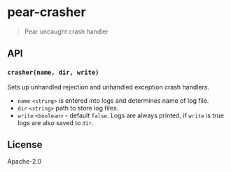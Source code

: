 # pear-crasher

> Pear uncaught crash handler

## API

### `crasher(name, dir, write)`

Sets up unhandled rejection and unhandled exception crash handlers. 


* `name` `<string>` is entered into logs and determines name of log file.
* `dir` `<string>` path to store log files. 
* `write` `<boolean>` - default `false`. Logs are always printed, if `write` is true logs are also saved to `dir`. 

## License

Apache-2.0
